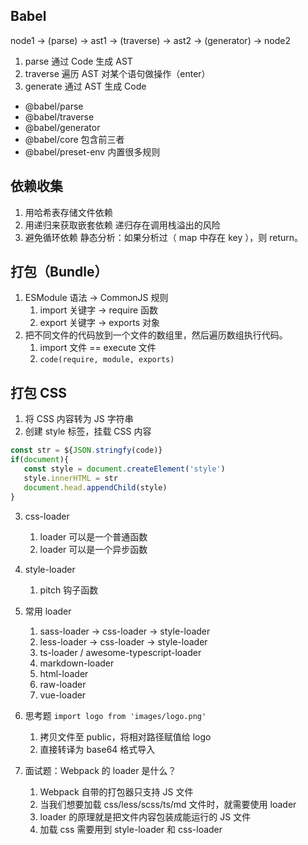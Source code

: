 
## Babel

node1 -> (parse) -> ast1 -> (traverse) -> ast2 -> (generator) -> node2

1. parse 通过 Code 生成 AST
2. traverse 遍历 AST 对某个语句做操作（enter）
3. generate 通过 AST 生成 Code

- @babel/parse
- @babel/traverse
- @babel/generator
- @babel/core 包含前三者
- @babel/preset-env 内置很多规则

## 依赖收集

1. 用哈希表存储文件依赖
2. 用递归来获取嵌套依赖
   递归存在调用栈溢出的风险
3. 避免循环依赖
   静态分析：如果分析过（ map 中存在 key ），则 return。

## 打包（Bundle）

1. ESModule 语法 -> CommonJS 规则
   1. import 关键字 -> require 函数
   2. export 关键字 -> exports 对象
2. 把不同文件的代码放到一个文件的数组里，然后遍历数组执行代码。
   1. import 文件 == execute 文件
   2. `code(require, module, exports)`

## 打包 CSS

1. 将 CSS 内容转为 JS 字符串
2. 创建 style 标签，挂载 CSS 内容

```js
const str = ${JSON.stringfy(code)}
if(document){
   const style = document.createElement('style')
   style.innerHTML = str
   document.head.appendChild(style)
}
```

3. css-loader

   1. loader 可以是一个普通函数
   2. loader 可以是一个异步函数

4. style-loader

   1. pitch 钩子函数

5. 常用 loader

   1. sass-loader -> css-loader -> style-loader
   2. less-loader -> css-loader -> style-loader
   3. ts-loader / awesome-typescript-loader
   4. markdown-loader
   5. html-loader
   6. raw-loader
   7. vue-loader

6. 思考题 `import logo from 'images/logo.png'`

   1. 拷贝文件至 public，将相对路径赋值给 logo
   2. 直接转译为 base64 格式导入

7. 面试题：Webpack 的 loader 是什么？
   1. Webpack 自带的打包器只支持 JS 文件
   2. 当我们想要加载 css/less/scss/ts/md 文件时，就需要使用 loader
   3. loader 的原理就是把文件内容包装成能运行的 JS 文件
   4. 加载 css 需要用到 style-loader 和 css-loader
